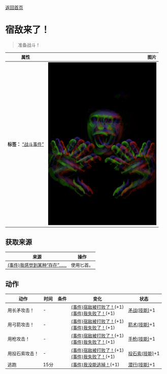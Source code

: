 [返回首页](index.md)  
# 宿敌来了！  
> 准备战斗！  
  
  属性  |   图片   
 ----  |  ----:   
 **标签：**	[“战斗事件”](tag_FightEvent.md)  |  ![](Sprite/Enemy.png)   
  
## 获取来源  
来源  |  操作  
----  |  ----  
[(事件)我感觉到某种“存在”……](Event_EnemyPresence.md)  |  使用匕首。  
## 动作  
动作  |  时间  |  条件  |  变化  |  状态  
----  |  ----  |  ----  |  ----  |  ----  
用长矛攻击！  |  -  |    |  [(事件)宿敌被打败了！](Event_EnemyFightSuccess.md)(+1)<br>[(事件)我失败了！](Event_EnemyFightFailure.md)(+1)  |  [矛战(技能)](Skill_SpearFighting.md)+1  
用弓箭攻击！  |  -  |    |  [(事件)宿敌被打败了！](Event_EnemyFightSuccess.md)(+1)<br>[(事件)我失败了！](Event_EnemyFightFailure.md)(+1)  |  [箭术(技能)](Skill_Archery.md)+1  
用枪攻击！  |  -  |    |  [(事件)宿敌被打败了！](Event_EnemyFightSuccess.md)(+1)<br>[(事件)我失败了！](Event_EnemyFightFailure.md)(+1)  |  [手枪(技能)](Skill_Handguns.md)+1  
用投石索攻击！  |  -  |    |  [(事件)宿敌被打败了！](Event_EnemyFightSuccess.md)(+1)<br>[(事件)我失败了！](Event_EnemyFightFailure.md)(+1)  |  [投石索(技能)](Skill_Sling.md)+1  
逃跑  |  15分  |    |  [(事件)我没能逃掉！](Event_EnemyFightFailedRetreat.md)(+1)  |  [潜行(技能)](Skill_Stealth.md)+1  
